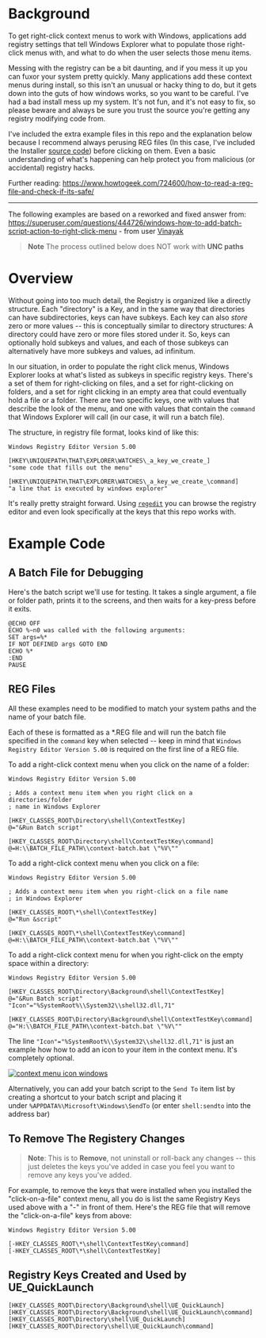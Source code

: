 
# Background
To get right-click context menus to work with Windows, applications add registry settings that tell Windows Explorer what to populate those right-click menus with, and what to do when the user selects those menu items.  

Messing with the registry can be a bit daunting, and if you mess it up you can fuxor your system pretty quickly.  Many applications add these context menus during install, so this isn't an unusual or hacky thing to do, but it gets down into the guts of how windows works, so you want to be careful.  I've had a bad install mess up my system.  It's not fun, and it's not easy to fix, so please beware and always be sure you trust the source you're getting any registry modifying code from.

I've included the extra example files in this repo and the explanation below because I recommend always perusing REG files (In this case, I've included the Installer [source code](../src/UE_QuickLaunch_installer/Components.wxs)) before clicking on them.  Even a basic understanding of what's happening can help protect you from malicious (or accidental) registry hacks. 

Further reading:  https://www.howtogeek.com/724600/how-to-read-a-reg-file-and-check-if-its-safe/

---
The following examples are based on a reworked and fixed answer from:  https://superuser.com/questions/444726/windows-how-to-add-batch-script-action-to-right-click-menu - from user [Vinayak](https://superuser.com/users/167187/vinayak)

> **Note** The process outlined below does NOT work with **UNC paths**

# Overview
Without going into too much detail, the Registry is organized like a directly structure.  Each "directory" is a Key, and in the same way that directories can have subdirectories, keys can have subkeys.  Each key can also *store* zero or more values  -- this is conceptually similar to directory structures:  A directory could have zero or more files stored under it.  So, keys can optionally hold subkeys and values, and each of those subkeys can alternatively have more subkeys and values, ad infinitum.

In our situation, in order to populate the right click menus, Windows Explorer looks at what's listed as subkeys in specific registry keys.  There's a set of them for right-clicking on files, and a set for right-clicking on folders, and a set for right clicking in an empty area that could eventually hold a file or a folder.  There are two specific keys, one with values that describe the look of the menu, and one with values that contain the `command` that Windows Explorer will call (in our case, it will run a batch file). 

The structure, in registry file format, looks kind of like this:
```
Windows Registry Editor Version 5.00

[HKEY\UNIQUEPATH\THAT\EXPLORER\WATCHES\_a_key_we_create_]
"some code that fills out the menu"

[HKEY\UNIQUEPATH\THAT\EXPLORER\WATCHES\_a_key_we_create_\command]
"a line that is executed by windows explorer"
```

It's really pretty straight forward.  Using [`regedit`](https://support.microsoft.com/en-us/windows/how-to-open-registry-editor-in-windows-10-deab38e6-91d6-e0aa-4b7c-8878d9e07b11) you can browse the registry editor and even look specifically at the keys that this repo works with.

# Example Code
## A Batch File for Debugging
Here's the batch script we'll use for testing.  It takes a single argument, a file or folder path, prints it to the screens, and then waits for a key-press before it exits.
```
@ECHO OFF
ECHO %~n0 was called with the following arguments:
SET args=%*
IF NOT DEFINED args GOTO END
ECHO %*
:END
PAUSE
```

## REG Files
All these examples need to be modified to match your system paths and the name of your batch file.

Each of these is formatted as a  \*.REG file and will run the batch file specified in the `command` key when selected -- keep in mind that `Windows Registry Editor Version 5.00` is required on the first line of a REG file.

To add a right-click context menu when you click on the name of a folder:
```
Windows Registry Editor Version 5.00

; Adds a context menu item when you right click on a directories/folder 
; name in Windows Explorer

[HKEY_CLASSES_ROOT\Directory\shell\ContextTestKey]
@="&Run Batch script"

[HKEY_CLASSES_ROOT\Directory\shell\ContextTestKey\command]
@=H:\\BATCH_FILE_PATH\\context-batch.bat \"%V\""
```

To add a right-click context menu when you click on a file:
```
Windows Registry Editor Version 5.00

; Adds a context menu item when you right-click on a file name 
; in Windows Explorer

[HKEY_CLASSES_ROOT\*\shell\ContextTestKey]
@="Run &script"

[HKEY_CLASSES_ROOT\*\shell\ContextTestKey\command]
@=H:\\BATCH_FILE_PATH\\context-batch.bat \"%V\""
```

To add a right-click context menu for when you right-click on the empty space within a directory:
```
Windows Registry Editor Version 5.00

[HKEY_CLASSES_ROOT\Directory\Background\shell\ContextTestKey]
@="&Run Batch script"
"Icon"="%SystemRoot%\\System32\\shell32.dll,71"

[HKEY_CLASSES_ROOT\Directory\Background\shell\ContextTestKey\command]
@="H:\\BATCH_FILE_PATH\\context-batch.bat \"%V\""
```

The line `"Icon"="%SystemRoot%\\System32\\shell32.dll,71"` is just an example how how to add an icon to your item in the context menu.  It's completely optional.

[![context menu icon windows](https://i.stack.imgur.com/z57XF.png)](https://i.stack.imgur.com/z57XF.png)

Alternatively, you can add your batch script to the `Send To` item list by creating a shortcut to your batch script and placing it under `%APPDATA%\Microsoft\Windows\SendTo` (or enter `shell:sendto` into the address bar)

## To Remove The Registery Changes
> **Note**:  This is to **Remove**, not uninstall or roll-back any changes -- this just deletes the keys you've added in case you feel you want to remove any keys you've added.

For example, to remove the keys that were installed when you installed the "click-on-a-file" context menu, all you do is list the same Registry Keys used above with a "-" in front of them.  Here's the REG file that will remove the "click-on-a-file" keys from above:
```
Windows Registry Editor Version 5.00

[-HKEY_CLASSES_ROOT\*\shell\ContextTestKey\command]
[-HKEY_CLASSES_ROOT\*\shell\ContextTestKey]
```



## Registry Keys Created and Used by UE_QuickLaunch
```
[HKEY_CLASSES_ROOT\Directory\Background\shell\UE_QuickLaunch]
[HKEY_CLASSES_ROOT\Directory\Background\shell\UE_QuickLaunch\command]
[HKEY_CLASSES_ROOT\Directory\shell\UE_QuickLaunch]
[HKEY_CLASSES_ROOT\Directory\shell\UE_QuickLaunch\command]
```


